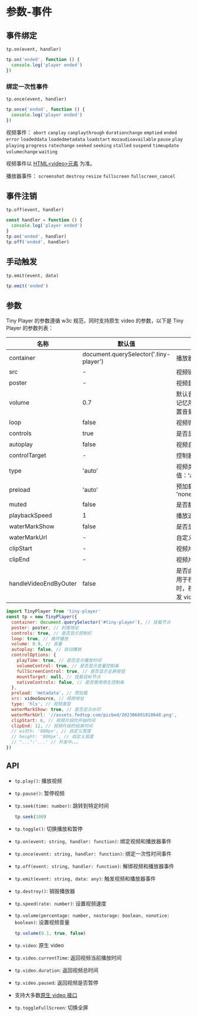 # 参数-事件

## 事件绑定

`tp.on(event, handler)`

```js
tp.on('ended', function () {
  console.log('player ended')
})
```

### 绑定一次性事件

`tp.once(event, handler)`

```js
tp.once('ended', function () {
  console.log('player ended')
})
```

视频事件： `abort` `canplay` `canplaythrough` `durationchange` `emptied` `ended` `error` `loadeddata` `loadedmetadata` `loadstart` `mozaudioavailable` `pause` `play` `playing` `progress` `ratechange` `seeked` `seeking` `stalled` `suspend` `timeupdate` `volumechange` `waiting`

视频事件以 [HTML\<video\>元素](https://developer.mozilla.org/zh-CN/docs/Web/HTML/Element/video#%E4%BA%8B%E4%BB%B6) 为准。

播放器事件： `screenshot` `destroy` `resize` `fullscreen` `fullscreen_cancel`

## 事件注销

`tp.off(event, handler)`

```js
const handler = function () {
  console.log('player ended')
}
tp.on('ended', handler)
tp.off('ended', handler)
```

## 手动触发

`tp.emit(event, data)`

```js
tp.emit('ended')
```

## 参数

Tiny Player 的参数遵循 w3c 规范，同时支持原生 video 的参数，以下是 Tiny Player 的参数列表：

| 名称                  | 默认值                                 | 描述                                                                                        |
| --------------------- | -------------------------------------- | ------------------------------------------------------------------------------------------- |
| container             | document.querySelector('.tiny-player') | 播放器容器元素                                                                              |
| src                   | -                                      | 视频链接                                                                                    |
| poster                | -                                      | 视频封面                                                                                    |
| volume                | 0.7                                    | 默认音量，请注意播放器会记忆用户设置，用户手动设置音量后默认音量即失效                      |
| loop                  | false                                  | 视频循环播放                                                                                |
| controls              | true                                   | 是否显示控制栏                                                                              |
| autoplay              | false                                  | 视频自动播放                                                                                |
| controlTarget         | -                                      | 控制器的挂载目标                                                                            |
| type                  | 'auto'                                 | 视频类型 ，可选值：'auto'，'normal'，'hls'                                                  |
| preload               | 'auto'                                 | 预加载 ,可选值: 'auto' , 'none' , 'metadata'                                                |
| muted                 | false                                  | 是否静音                                                                                    |
| playbackSpeed         | 1                                      | 播放速率                                                                                    |
| waterMarkShow         | false                                  | 是否显示水印                                                                                |
| waterMarkUrl          | -                                      | 自定义水印地址                                                                              |
| clipStart             | -                                      | 视频片段的开始时间                                                                          |
| clipEnd               | -                                      | 视频片段的结束时间                                                                          |
| handleVideoEndByOuter | false                                  | 是否由外部控制视频结束 ,用于视频片段播放 ,为 true 时，视频播放结束时不会触发 video end 事件 |

<!--
| chromecast | false | 启用 Chromecast |
| contextmenu | [] | 自定义右键菜单 |
| mutex | true | 互斥，阻止多个播放器同时播放，当前播放器播放时暂停其他播放器 |
| screenshot | false | 开启截图，如果开启，视频和视频封面需要允许跨域 |
| hotkey | true | 开启热键，支持快进、快退、音量控制、播放暂停 |
| airplay | false | 在 Safari 中开启 AirPlay |
-->

```js
import TinyPlayer from 'tiny-player'
const tp = new TinyPlayer({
  container: document.querySelector('#tiny-player'), // 挂载节点
  poster: poster, // 封面地址
  controls: true, // 是否显示控制栏
  loop: true, // 循环播放
  volume: 0.9, // 音量
  autoplay: false, // 自动播放
  controlOptions: {
    playTime: true, // 是否显示播放时间
    volumeControl: true, // 是否显示音量控制条
    fullScreenControl: true, // 是否显示全屏按钮
    mountTarget: null, // 挂载目标节点
    nativeControls: false, // 是否使用原生控制条
  },
  preload: 'metadata', // 预加载
  src: videoSource, // 视频地址
  type: 'hls', // 视频类型
  waterMarkShow: true, // 是否显示水印
  waterMarkUrl: '//assets.fedtop.com/picbed/202306091010648.png',
  clipStart: 6, // 视频片段的开始时间
  clipEnd: 12, // 视频片段的结束时间
  // width: '800px', // 自定义宽度
  // height: '800px', // 自定义高度
  // "...":'...' // 开发中。。。
})
```

## API

- `tp.play()`: 播放视频

- `tp.pause()`: 暂停视频

- `tp.seek(time: number)`: 跳转到特定时间

  ```js
  tp.seek(100)
  ```

- `tp.toggle()`: 切换播放和暂停

- `tp.on(event: string, handler: function)`: 绑定视频和播放器事件

- `tp.once(event: string, handler: function)`: 绑定一次性时间事件

- `tp.off(event: string, handler: function)`: 解绑视频和播放器事件

- `tp.emit(event: string, data: any)`: 触发视频和播放器事件

<!-- - `tp.switchVideo(video)`: 切换到其他视频

  ```js
  tp.switchVideo({
    url: 'second.mp4',
    pic: 'second.png',
    thumbnails: 'second.jpg',
  })
  ``` -->

- `tp.destroy()`: 销毁播放器

- `tp.speed(rate: number)`: 设置视频速度

- `tp.volume(percentage: number, nostorage: boolean, nonotice: boolean)`: 设置视频音量

  ```js
  tp.volume(0.1, true, false)
  ```

- `tp.video`: 原生 video

- `tp.video.currentTime`: 返回视频当前播放时间

- `tp.video.duration`: 返回视频总时间

- `tp.video.paused`: 返回视频是否暂停

- 支持大多数[原生 video 接口](http://www.w3schools.com/tags/ref_av_dom.asp)

- `tp.toggleFullScreen`: 切换全屏
